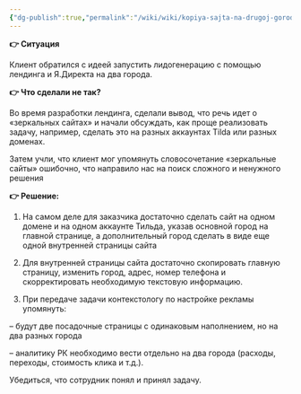 ```yaml
---
{"dg-publish":true,"permalink":"/wiki/wiki/kopiya-sajta-na-drugoj-gorod-kak-byt-odin-iz-variantov/"}
---
```


**👉 Ситуация**

Клиент обратился с идеей запустить лидогенерацию с помощью лендинга и Я.Директа на два города. 

**👉 Что сделали не так?**

Во время разработки лендинга, сделали вывод, что речь идет о «зеркальных сайтах» и начали обсуждать, как проще реализовать задачу, например, сделать это на разных аккаунтах Tilda или разных доменах.

Затем учли, что клиент мог упомянуть словосочетание «зеркальные сайты» ошибочно, что направило нас на поиск сложного и ненужного решения

**👉 Решение:**

1. На самом деле для заказчика достаточно сделать сайт на одном домене и на одном аккаунте Тильда, указав основной город на главной странице, а дополнительный город сделать в виде еще одной внутренней страницы сайта

2. Для внутренней страницы сайта достаточно скопировать главную страницу, изменить город, адрес, номер телефона и скорректировать необходимую текстовую информацию.

3. При передаче задачи контекстологу по настройке рекламы упомянуть:

– будут две посадочные страницы с одинаковым наполнением, но на два разных города

– аналитику РК необходимо вести отдельно на два города (расходы, переходы, стоимость клика и т.д.). 

Убедиться, что сотрудник понял и принял задачу.
